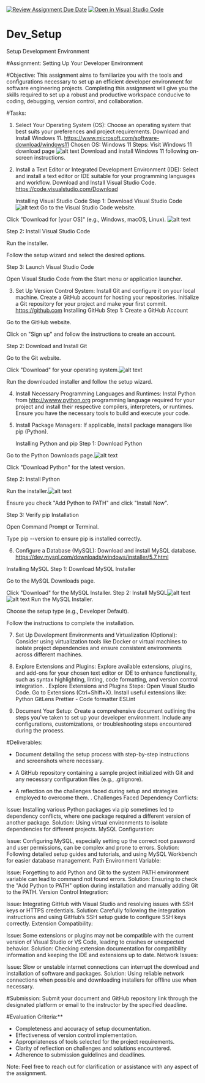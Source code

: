 [![Review Assignment Due Date](https://classroom.github.com/assets/deadline-readme-button-24ddc0f5d75046c5622901739e7c5dd533143b0c8e959d652212380cedb1ea36.svg)](https://classroom.github.com/a/vbnbTt5m)
[![Open in Visual Studio Code](https://classroom.github.com/assets/open-in-vscode-718a45dd9cf7e7f842a935f5ebbe5719a5e09af4491e668f4dbf3b35d5cca122.svg)](https://classroom.github.com/online_ide?assignment_repo_id=15245069&assignment_repo_type=AssignmentRepo)
# Dev_Setup
Setup Development Environment

#Assignment: Setting Up Your Developer Environment

#Objective:
This assignment aims to familiarize you with the tools and configurations necessary to set up an efficient developer environment for software engineering projects. Completing this assignment will give you the skills required to set up a robust and productive workspace conducive to coding, debugging, version control, and collaboration.

#Tasks:

1. Select Your Operating System (OS):
   Choose an operating system that best suits your preferences and project requirements. Download and Install Windows 11. https://www.microsoft.com/software-download/windows11
   Chosen OS: Windows 11
Steps:
Visit Windows 11 download page ![alt text](<2024-06-19 (4).png>)
Download and install Windows 11 following on-screen instructions.

2. Install a Text Editor or Integrated Development Environment (IDE):
   Select and install a text editor or IDE suitable for your programming languages and workflow. Download and Install Visual Studio Code. https://code.visualstudio.com/Download

    Installing Visual Studio Code
Step 1: Download Visual Studio Code
![alt text](image.png)
Go to the Visual Studio Code website.

Click "Download for [your OS]" (e.g., Windows, macOS, Linux).
![alt text](<2024-06-19 (34).png>)


Step 2: Install Visual Studio Code

Run the installer.

Follow the setup wizard and select the desired options.


Step 3: Launch Visual Studio Code

Open Visual Studio Code from the Start menu or application launcher.


3. Set Up Version Control System:
   Install Git and configure it on your local machine. Create a GitHub account for hosting your repositories. Initialize a Git repository for your project and make your first commit. https://github.com
   Installing GitHub
Step 1: Create a GitHub Account

Go to the GitHub website.

Click on "Sign up" and follow the instructions to create an account.

Step 2: Download and Install Git

Go to the Git website.

Click "Download" for your operating system.![alt text](<2024-06-19 (38).png>)

Run the downloaded installer and follow the setup wizard.

4. Install Necessary Programming Languages and Runtimes:
  Instal Python from http://wwww.python.org programming language required for your project and install their respective compilers, interpreters, or runtimes. Ensure you have the necessary tools to build and execute your code.


5. Install Package Managers:
   If applicable, install package managers like pip (Python).

   Installing Python and pip
Step 1: Download Python

Go to the Python Downloads page.![alt text](<2024-06-19 (3).png>)

Click "Download Python" for the latest version.



Step 2: Install Python

Run the installer.![alt text](<2024-06-19 (2).png>)

Ensure you check "Add Python to PATH" and click "Install Now".


Step 3: Verify pip Installation

Open Command Prompt or Terminal.

Type pip --version to ensure pip is installed correctly.

6. Configure a Database (MySQL):
   Download and install MySQL database. https://dev.mysql.com/downloads/windows/installer/5.7.html
   
Installing MySQL
Step 1: Download MySQL Installer

Go to the MySQL Downloads page.

Click "Download" for the MySQL Installer.
Step 2: Install MySQL![alt text](<2024-06-19 (39).png>)
![alt text](<2024-06-19 (40).png>)
Run the MySQL Installer.

Choose the setup type (e.g., Developer Default).


Follow the instructions to complete the installation.

7. Set Up Development Environments and Virtualization (Optional):
   Consider using virtualization tools like Docker or virtual machines to isolate project dependencies and ensure consistent environments across different machines.

8. Explore Extensions and Plugins:
   Explore available extensions, plugins, and add-ons for your chosen text editor or IDE to enhance functionality, such as syntax highlighting, linting, code formatting, and version control integration.
   . Explore Extensions and Plugins
Steps:
Open Visual Studio Code.
Go to Extensions (Ctrl+Shift+X).
Install useful extensions like:
Python
GitLens
Prettier - Code formatter
ESLint

9. Document Your Setup:
    Create a comprehensive document outlining the steps you've taken to set up your developer environment. Include any configurations, customizations, or troubleshooting steps encountered during the process. 

#Deliverables:
- Document detailing the setup process with step-by-step instructions and screenshots where necessary.
- A GitHub repository containing a sample project initialized with Git and any necessary configuration files (e.g., .gitignore).

- A reflection on the challenges faced during setup and strategies employed to overcome them.
. Challenges Faced
Dependency Conflicts:

Issue: Installing various Python packages via pip sometimes led to dependency conflicts, where one package required a different version of another package.
Solution: Using virtual environments to isolate dependencies for different projects.
MySQL Configuration:

Issue: Configuring MySQL, especially setting up the correct root password and user permissions, can be complex and prone to errors.
Solution: Following detailed setup guides and tutorials, and using MySQL Workbench for easier database management.
Path Environment Variable:

Issue: Forgetting to add Python and Git to the system PATH environment variable can lead to command not found errors.
Solution: Ensuring to check the "Add Python to PATH" option during installation and manually adding Git to the PATH.
Version Control Integration:

Issue: Integrating GitHub with Visual Studio and resolving issues with SSH keys or HTTPS credentials.
Solution: Carefully following the integration instructions and using GitHub’s SSH setup guide to configure SSH keys correctly.
Extension Compatibility:

Issue: Some extensions or plugins may not be compatible with the current version of Visual Studio or VS Code, leading to crashes or unexpected behavior.
Solution: Checking extension documentation for compatibility information and keeping the IDE and extensions up to date.
Network Issues:

Issue: Slow or unstable internet connections can interrupt the download and installation of software and packages.
Solution: Using reliable network connections when possible and downloading installers for offline use when necessary.

#Submission:
Submit your document and GitHub repository link through the designated platform or email to the instructor by the specified deadline.

#Evaluation Criteria:**
- Completeness and accuracy of setup documentation.
- Effectiveness of version control implementation.
- Appropriateness of tools selected for the project requirements.
- Clarity of reflection on challenges and solutions encountered.
- Adherence to submission guidelines and deadlines.

Note: Feel free to reach out for clarification or assistance with any aspect of the assignment.
